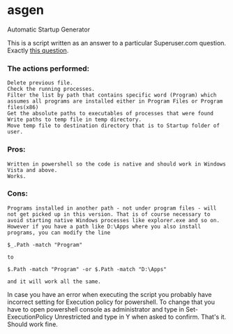 asgen
=====

Automatic Startup Generator

This is a script written as an answer to a particular Superuser.com question. Exactly [this question](http://superuser.com/questions/784831/start-windows-with-previously-open-programs).

### The actions performed:

    Delete previous file.
    Check the running processes.
    Filter the list by path that contains specific word (Program) which assumes all programs are installed either in Program Files or Program files(x86)
    Get the absolute paths to executables of processes that were found
    Write paths to temp file in temp directory.
    Move temp file to destination directory that is to Startup folder of user.

### Pros:

    Written in powershell so the code is native and should work in Windows Vista and above.
    Works.

### Cons:

    Programs installed in another path - not under program files - will not get picked up in this version. That is of course necessary to avoid starting native Windows processes like explorer.exe and so on. However if you have a path like D:\Apps where you also install programs, you can modify the line

    $_.Path -match "Program"

    to

    $.Path -match "Program" -or $.Path -match "D:\Apps"

    and it will work all the same.


In case you have an error when executing the script you probably have incorrect setting for Execution policy for powershell. To change that you have to open powershell console as administrator and type in Set-ExecutionPolicy Unrestricted and type in Y when asked to confirm. That's it. Should work fine.
